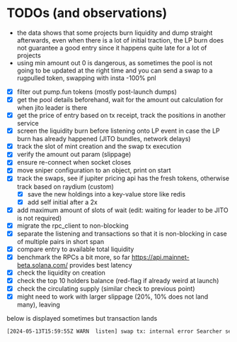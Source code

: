 # TODOs (and observations)

- the data shows that some projects burn liquidity and dump straight
  afterwards, even when there is a lot of initial traction, the LP burn does not
  guarantee a good entry since it happens quite late for a lot of projects
- using min amount out 0 is dangerous, as sometimes the pool is not going to be
  updated at the right time and you can send a swap to a rugpulled token, swapping
  with insta -100% pnl

- [x] filter out pump.fun tokens (mostly post-launch dumps)
- [x] get the pool details beforehand, wait for the amount out calculation for when jito leader is there
- [x] get the price of entry based on tx receipt, track the positions in another service
- [x] screen the liquidity burn before listening onto LP event in case the LP
      burn has already happened (JITO bundles, network delays)
- [x] track the slot of mint creation and the swap tx execution
- [x] verify the amount out param (slippage)
- [x] ensure re-connect when socket closes
- [x] move sniper configuration to an object, print on start
- [x] track the swaps, see if jupiter pricing api has the fresh tokens, otherwise track based on raydium (custom)
  - [x] save the new holdings into a key-value store like redis
  - [x] add self initial after a 2x
- [x] add maximum amount of slots of wait (edit: waiting for leader to be JITO is not required)
- [x] migrate the rpc_client to non-blocking
- [x] separate the listening and transactions so that it is non-blocking in case of multiple pairs in short span
- [x] compare entry to available total liquidity
- [x] benchmark the RPCs a bit more, so far <https://api.mainnet-beta.solana.com/> provides best latency
- [x] check the liquidity on creation
- [x] check the top 10 holders balance (red-flag if already weird at launch)
- [x] check the circulating supply (similar check to previous point)
- [x] might need to work with larger slippage (20%, 10% does not land many), leaving

below is displayed sometimes but transaction lands

```txt
[2024-05-13T15:59:55Z WARN  listen] swap tx: internal error Searcher service did not provide bundle status in time
```
